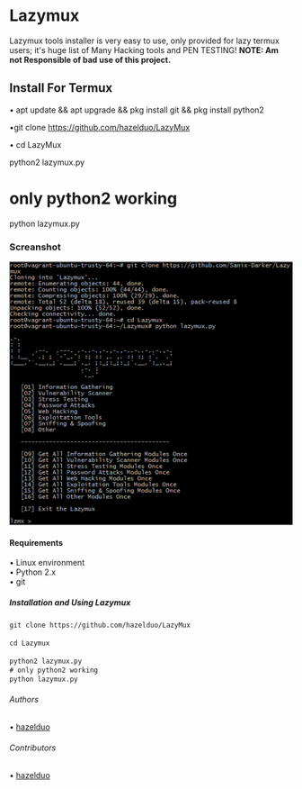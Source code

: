 # Lazymux
Lazymux tools installer is very easy to use, only provided for lazy termux users; it's huge list of Many Hacking tools and PEN TESTING!
**NOTE: Am not Responsible of bad use of this project.**

## Install For Termux

• apt update && apt upgrade && pkg install git && pkg install python2

•git clone https://github.com/hazelduo/LazyMux
 
• cd LazyMux

python2 lazymux.py
# only python2 working 
python lazymux.py

### Screanshot
<img src="core/lazymux2.png">

#### Requirements
• Linux environment<br>
• Python 2.x<br>
• git<br>

##### Installation and Using Lazymux
```shell
git clone https://github.com/hazelduo/LazyMux
 
cd Lazymux

python2 lazymux.py
# only python2 working 
python lazymux.py
```

###### Authors
• [hazelduo](https://github.com/hazelduo)

###### Contributors
• [hazelduo](https://github.com/hazelduo)
